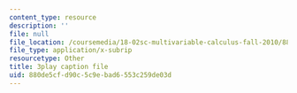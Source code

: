 ```yaml
---
content_type: resource
description: ''
file: null
file_location: /coursemedia/18-02sc-multivariable-calculus-fall-2010/880de5cfd90c5c9ebad6553c259de03d_qA83eznsKp8.vtt
file_type: application/x-subrip
resourcetype: Other
title: 3play caption file
uid: 880de5cf-d90c-5c9e-bad6-553c259de03d
---
```

